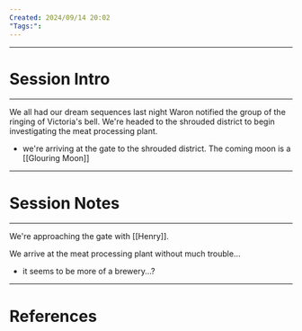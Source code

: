 ```yaml
---
Created: 2024/09/14 20:02
"Tags:":
---
```

---
# Session Intro
---
We all had our dream sequences last night
Waron notified the group of the ringing of Victoria's bell.
We're headed to the shrouded district to begin investigating the meat processing plant.
- we're arriving at the gate to the shrouded district.
The coming moon is a [[Glouring Moon]]
---
# Session Notes
---
We're approaching the gate with [[Henry]].

We arrive at the meat processing plant without much trouble...
- it seems to be more of a brewery...?

---
# References
